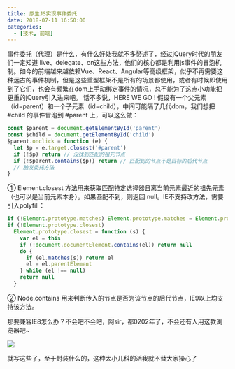 ```yaml
---
title: 原生JS实现事件委托
date: 2018-07-11 16:50:00
categories:
  - [技术, 前端]
---
```


事件委托（代理）是什么，有什么好处我就不多赘述了，经过jQuery时代的朋友们一定知道 live、delegate、on这些方法，他们的核心都是利用js事件的冒泡机制。如今的前端越来越依赖Vue、React、Angular等高级框架，似乎不再需要这种远古的事件机制，但是这些重型框架不是所有的场景都使用，或者有时候即使用到了它们，也会有频繁在dom上手动绑定事件的情况，总不能为了这点小功能把更重的jQuery引入进来吧。
话不多说，HERE WE GO !
假设有一个父元素（id=parent）和一个子元素（id=child），中间可能隔了几代dom，我们想把 #child 的事件冒泡到 #parent 上，可以这么做：
<!-- more -->
```javascript
const $parent = document.getElementById('parent')
const $child = document.getElementById('child')
$parent.onclick = function (e) {
  let $p = e.target.closest('#parent')
  if (!$p) return // 没找到匹配的祖先节点
  if (!$parent.contains($p)) return // 匹配到的节点不是目标的后代节点
  // 触发委托方法
}
```

① Element.closest 方法用来获取匹配特定选择器且离当前元素最近的祖先元素（也可以是当前元素本身）。如果匹配不到，则返回 null。IE不支持改方法，需要引入polyfill：

```javascript
if (!Element.prototype.matches) Element.prototype.matches = Element.prototype.msMatchesSelector || Element.prototype.webkitMatchesSelector
if (!Element.prototype.closest)
  Element.prototype.closest = function (s) {
    var el = this
    if (!document.documentElement.contains(el)) return null
    do {
      if (el.matches(s)) return el
      el = el.parentElement
    } while (el !== null)
    return null
  }
```

② Node.contains 用来判断传入的节点是否为该节点的后代节点，IE9以上均支持该方法。

那要兼容IE8怎么办？不会吧不会吧，阿sir，都0202年了，不会还有人用这款浏览器吧~

![](/images/delegation_1.gif)

就写这些了，至于封装什么的，这种太小儿科的活我就不替大家操心了